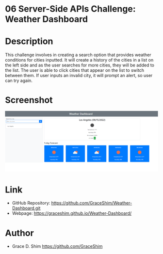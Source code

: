 # 06 Server-Side APIs Challenge: Weather Dashboard

# Description
This challenge involves in creating a search option that provides weather conditions for cities inputted. It will create a history of the cities in a list on the left side and as the user searches for more cities, they will be added to the list. The user is able to click cities that appear on the list to switch between them. If user inputs an invalid city, it will prompt an alert, so user can try again.

# Screenshot
![screenshot](/Assets/image/screenshot.PNG)

# Link
* GitHub Repository: https://github.com/GraceShim/Weather-Dashboard.git
* Webpage: https://graceshim.github.io/Weather-Dashboard/

# Author
* Grace D. Shim https://github.com/GraceShim